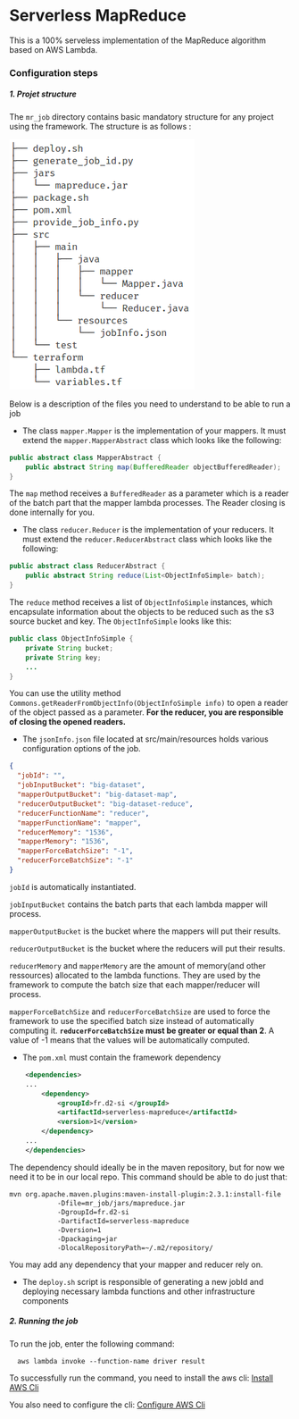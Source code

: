 # Serverless MapReduce

This is a 100% serveless implementation of the MapReduce algorithm based on AWS Lambda. 

### Configuration steps

##### 1. Projet structure

The `mr_job` directory contains basic mandatory structure for any project using the framework.
The structure is as follows :

![alt text](images/directory_tree.png "Project structure")

Below is a description of the files you need to understand to be able to run a job

- The class `mapper.Mapper` is the implementation of your mappers. It must extend the `mapper.MapperAbstract` class which looks like the following:

```java
public abstract class MapperAbstract {
    public abstract String map(BufferedReader objectBufferedReader);
}
```

The `map` method receives a `BufferedReader` as a parameter which is a reader of the batch part that the mapper lambda processes. The Reader closing is done internally for you.

- The class `reducer.Reducer` is the implementation of your reducers. It must extend the `reducer.ReducerAbstract` class which looks like the following:
  
```java
public abstract class ReducerAbstract {
    public abstract String reduce(List<ObjectInfoSimple> batch);
}
```

The `reduce` method receives a list of `ObjectInfoSimple` instances, which encapsulate information about the objects to be reduced such as the s3 source bucket and key.
The `ObjectInfoSimple` looks like this:

```java
public class ObjectInfoSimple {
    private String bucket;
    private String key;
    ...
}

```

You can use the utility method `Commons.getReaderFromObjectInfo(ObjectInfoSimple info)` to open a reader of the object passed as a parameter.
**For the reducer, you are responsible of closing the opened readers.**

- The `jsonInfo.json` file located at src/main/resources holds various configuration options of the job.

```json
{
  "jobId": "",
  "jobInputBucket": "big-dataset",
  "mapperOutputBucket": "big-dataset-map",
  "reducerOutputBucket": "big-dataset-reduce",
  "reducerFunctionName": "reducer",
  "mapperFunctionName": "mapper",
  "reducerMemory": "1536",
  "mapperMemory": "1536",
  "mapperForceBatchSize": "-1",
  "reducerForceBatchSize": "-1"
}
```

`jobId` is automatically instantiated.

`jobInputBucket` contains the batch parts that each lambda mapper will process.

`mapperOutputBucket` is the bucket where the mappers will put their results.

`reducerOutputBucket` is the bucket where the reducers will put their results.

`reducerMemory` and `mapperMemory` are the amount of memory(and other ressources) allocated to the lambda functions. They are used by the framework to compute the batch size that each mapper/reducer will process.

`mapperForceBatchSize` and `reducerForceBatchSize` are used to force the framework to use the specified batch size instead of automatically computing it. **`reducerForceBatchSize` must be greater or equal than 2**.
A value of -1 means that the values will be automatically computed.

- The `pom.xml` must contain the framework dependency

```xml
    <dependencies>
    ...
        <dependency>
            <groupId>fr.d2-si </groupId>
            <artifactId>serverless-mapreduce</artifactId>
            <version>1</version>
        </dependency>
    ...
    </dependencies>
```

The dependency should ideally be in the maven repository, but for now we need it to be in our local repo.
This command should be able to do just that:

```commandline
mvn org.apache.maven.plugins:maven-install-plugin:2.3.1:install-file
            -Dfile=mr_job/jars/mapreduce.jar 
            -DgroupId=fr.d2-si 
            -DartifactId=serverless-mapreduce 
            -Dversion=1 
            -Dpackaging=jar 
            -DlocalRepositoryPath=~/.m2/repository/
```

You may add any dependency that your mapper and reducer rely on.

- The `deploy.sh` script is responsible of generating a new jobId and deploying necessary lambda functions and other infrastructure components

##### 2. Running the job

To run the job, enter the following command:
```commandline
  aws lambda invoke --function-name driver result
```

To successfully run the command, you need to install the aws cli: [Install AWS Cli](http://docs.aws.amazon.com/cli/latest/userguide/installing.html)

You also need to configure the cli: [Configure AWS Cli](http://docs.aws.amazon.com/cli/latest/userguide/cli-chap-getting-started.html)